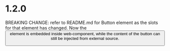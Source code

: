 # 1.2.0
BREAKING CHANGE: refer to README.md for Button element as the slots for that element has changed. Now the <button> element is embedded inside web-component, while the content of the button can still be injected from external source.